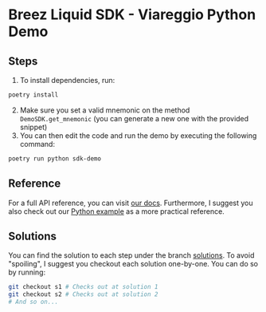 # Breez Liquid SDK - Viareggio Python Demo

## Steps

1. To install dependencies, run:
```bash
poetry install
```
2. Make sure you set a valid mnemonic on the method `DemoSDK.get_mnemonic` (you can generate a new one with the provided snippet)
3. You can then edit the code and run the demo by executing the following command:
```bash 
poetry run python sdk-demo
```

## Reference

For a full API reference, you can visit [our docs](https://sdk-doc-liquid.breez.technology/). 
Furthermore, I suggest you also check out our [Python example](https://github.com/breez/breez-sdk-liquid-docs/blob/main/examples/python/cli/cli.py) as a more practical reference.

## Solutions

You can find the solution to each step under the branch [solutions](https://github.com/hydra-yse/liquid-sdk-demo/tree/solutions).
To avoid "spoiling", I suggest you checkout each solution one-by-one. You can do so by running:
```bash
git checkout s1 # Checks out at solution 1
git checkout s2 # Checks out at solution 2
# And so on...
```
